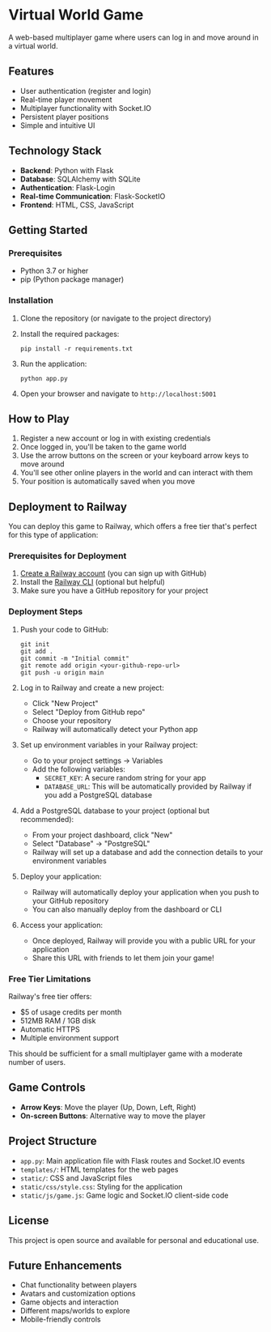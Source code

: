 # Virtual World Game

A web-based multiplayer game where users can log in and move around in a virtual world.

## Features

- User authentication (register and login)
- Real-time player movement
- Multiplayer functionality with Socket.IO
- Persistent player positions
- Simple and intuitive UI

## Technology Stack

- **Backend**: Python with Flask
- **Database**: SQLAlchemy with SQLite
- **Authentication**: Flask-Login
- **Real-time Communication**: Flask-SocketIO
- **Frontend**: HTML, CSS, JavaScript

## Getting Started

### Prerequisites

- Python 3.7 or higher
- pip (Python package manager)

### Installation

1. Clone the repository (or navigate to the project directory)

2. Install the required packages:
   ```
   pip install -r requirements.txt
   ```

3. Run the application:
   ```
   python app.py
   ```

4. Open your browser and navigate to `http://localhost:5001`

## How to Play

1. Register a new account or log in with existing credentials
2. Once logged in, you'll be taken to the game world
3. Use the arrow buttons on the screen or your keyboard arrow keys to move around
4. You'll see other online players in the world and can interact with them
5. Your position is automatically saved when you move

## Deployment to Railway

You can deploy this game to Railway, which offers a free tier that's perfect for this type of application:

### Prerequisites for Deployment

1. [Create a Railway account](https://railway.app/login) (you can sign up with GitHub)
2. Install the [Railway CLI](https://docs.railway.app/develop/cli) (optional but helpful)
3. Make sure you have a GitHub repository for your project

### Deployment Steps

1. Push your code to GitHub:
   ```
   git init
   git add .
   git commit -m "Initial commit"
   git remote add origin <your-github-repo-url>
   git push -u origin main
   ```

2. Log in to Railway and create a new project:
   - Click "New Project"
   - Select "Deploy from GitHub repo"
   - Choose your repository
   - Railway will automatically detect your Python app

3. Set up environment variables in your Railway project:
   - Go to your project settings -> Variables
   - Add the following variables:
     - `SECRET_KEY`: A secure random string for your app
     - `DATABASE_URL`: This will be automatically provided by Railway if you add a PostgreSQL database

4. Add a PostgreSQL database to your project (optional but recommended):
   - From your project dashboard, click "New"
   - Select "Database" -> "PostgreSQL"
   - Railway will set up a database and add the connection details to your environment variables

5. Deploy your application:
   - Railway will automatically deploy your application when you push to your GitHub repository
   - You can also manually deploy from the dashboard or CLI

6. Access your application:
   - Once deployed, Railway will provide you with a public URL for your application
   - Share this URL with friends to let them join your game!

### Free Tier Limitations

Railway's free tier offers:
- $5 of usage credits per month
- 512MB RAM / 1GB disk
- Automatic HTTPS
- Multiple environment support

This should be sufficient for a small multiplayer game with a moderate number of users.

## Game Controls

- **Arrow Keys**: Move the player (Up, Down, Left, Right)
- **On-screen Buttons**: Alternative way to move the player

## Project Structure

- `app.py`: Main application file with Flask routes and Socket.IO events
- `templates/`: HTML templates for the web pages
- `static/`: CSS and JavaScript files
- `static/css/style.css`: Styling for the application
- `static/js/game.js`: Game logic and Socket.IO client-side code

## License

This project is open source and available for personal and educational use.

## Future Enhancements

- Chat functionality between players
- Avatars and customization options
- Game objects and interaction
- Different maps/worlds to explore
- Mobile-friendly controls
